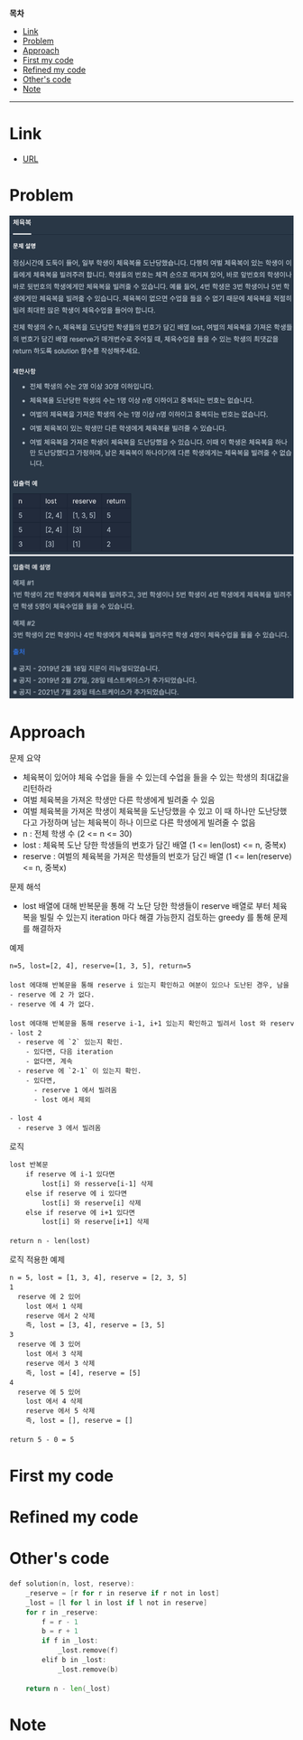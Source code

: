**목차**

- [Link](#link)
- [Problem](#problem)
- [Approach](#approach)
- [First my code](#first-my-code)
- [Refined my code](#refined-my-code)
- [Other's code](#others-code)
- [Note](#note)

---

# Link

- [URL](https://programmers.co.kr/learn/courses/30/lessons/42862?language=python3)

# Problem

![](/.uploads/2021-08-16-14-42-58.png)
![](/.uploads/2021-08-16-14-43-13.png)

# Approach

문제 요약

- 체육복이 있어야 체육 수업을 들을 수 있는데 수업을 들을 수 있는 학생의 최대값을 리턴하라
- 여벌 체육복을 가져온 학생만 다른 학생에게 빌려줄 수 있음
- 여벌 체육복을 가져온 학생이 체육복을 도난당했을 수 있고 이 때 하나만 도난당했다고 가정하며 남는 체육복이 하나 이므로 다른 학생에게 빌려줄 수 없음
- n : 전체 학생 수 (2 <= n <= 30)
- lost : 체육복 도난 당한 학생들의 번호가 담긴 배열 (1 <= len(lost) <= n, 중복x)
- reserve : 여벌의 체육복을 가져온 학생들의 번호가 담긴 배열 (1 <= len(reserve) <= n, 중복x)

문제 해석

- lost 배열에 대해 반복문을 통해 각 노단 당한 학생들이 reserve 배열로 부터 체육복을 빌릴 수 있는지 iteration 마다 해결 가능한지 검토하는 greedy 를 통해 문제를 해결하자

예제

``` txt
n=5, lost=[2, 4], reserve=[1, 3, 5], return=5

lost 에대해 반복문을 통해 reserve i 있는지 확인하고 여분이 있으나 도난된 경우, 남을 빌려줄 수 없고 본인이 써야하므로 lost 와 reserve 에서 i 제외
- reserve 에 2 가 없다.
- reserve 에 4 가 없다.

lost 에대해 반복문을 통해 reserve i-1, i+1 있는지 확인하고 빌려서 lost 와 reserve 에서 i 제외
- lost 2
  - reserve 에 `2` 있는지 확인.
    - 있다면, 다음 iteration
    - 없다면, 계속
  - reserve 에 `2-1` 이 있는지 확인.
    - 있다면,
      - reserve 1 에서 빌려옴
      - lost 에서 제외

- lost 4
  - reserve 3 에서 빌려옴
```

로직

``` txt
lost 반복문
    if reserve 에 i-1 있다면 
        lost[i] 와 resserve[i-1] 삭제
    else if reserve 에 i 있다면
        lost[i] 와 reserve[i] 삭제
    else if reserve 에 i+1 있다면
        lost[i] 와 reserve[i+1] 삭제

return n - len(lost)
```

로직 적용한 예제

``` txt
n = 5, lost = [1, 3, 4], reserve = [2, 3, 5]
1
  reserve 에 2 있어
    lost 에서 1 삭제
    reserve 에서 2 삭제
    즉, lost = [3, 4], reserve = [3, 5]
3
  reserve 에 3 있어
    lost 에서 3 삭제
    reserve 에서 3 삭제
    즉, lost = [4], reserve = [5]
4
  reserve 에 5 있어
    lost 에서 4 삭제
    reserve 에서 5 삭제
    즉, lost = [], reserve = []

return 5 - 0 = 5
```

# First my code

# Refined my code

# Other's code

``` go
def solution(n, lost, reserve):
    _reserve = [r for r in reserve if r not in lost]
    _lost = [l for l in lost if l not in reserve]
    for r in _reserve:
        f = r - 1
        b = r + 1
        if f in _lost:
            _lost.remove(f)
        elif b in _lost:
            _lost.remove(b)
    
    return n - len(_lost)
```

# Note